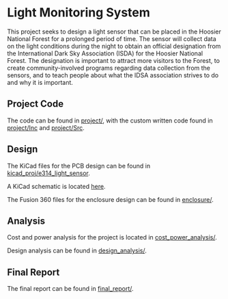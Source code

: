 # Light Monitoring System

This project seeks to design a light sensor that can be placed in the Hoosier National Forest for a prolonged period of time. The sensor will collect data on the light conditions during the night to obtain an official designation from the International Dark Sky Association (ISDA) for the Hoosier National Forest. The designation is important to attract more visitors to the Forest, to create community-involved programs regarding data collection from the sensors, and to teach people about what the IDSA association strives to do and why it is important.

## Project Code

The code can be found in [project/](https://github.com/jarodcsaxberg/light-monitoring-system/tree/master/project), with the custom written code found in [project/Inc](https://github.com/jarodcsaxberg/light-monitoring-system/tree/master/project/Inc) and [project/Src](https://github.com/jarodcsaxberg/light-monitoring-system/tree/master/project/Src).

## Design

The KiCad files for the PCB design can be found in [kicad_proj/e314_light_sensor](https://github.com/jarodcsaxberg/light-monitoring-system/tree/master/kicad_proj/e314_light_sensor).

A KiCad schematic is located [here](https://github.com/jarodcsaxberg/light-monitoring-system/blob/master/design_analysis/schematic.pdf).

The Fusion 360 files for the enclosure design can be found in [enclosure/](https://github.com/jarodcsaxberg/light-monitoring-system/tree/master/enclosure).

## Analysis

Cost and power analysis for the project is located in [cost_power_analysis/](https://github.com/jarodcsaxberg/light-monitoring-system/tree/master/cost_power_analysis).

Design analysis can be found in [design_analysis/](https://github.com/jarodcsaxberg/light-monitoring-system/tree/master/design_analysis).

## Final Report

The final report can be found in [final_report/](https://github.com/jarodcsaxberg/light-monitoring-system/tree/master/final_report).
